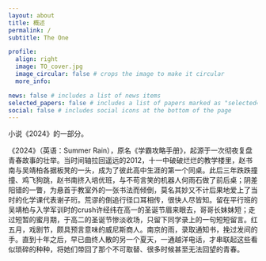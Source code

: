 ```yaml
---
layout: about
title: 概述
permalink: /
subtitle: The One

profile:
  align: right
  image: TO_cover.jpg
  image_circular: false # crops the image to make it circular
  more_info: 

news: false # includes a list of news items
selected_papers: false # includes a list of papers marked as "selected={true}"
social: false # includes social icons at the bottom of the page
---
```


小说《2024》的一部分。

《2024》（英语：Summer Rain），原名《学霸攻略手册》，起源于一次彻夜复盘青春故事的壮举。当时间轴拉回遥远的2012，十一中破破烂烂的教学楼里，赵书南与吴靖柏各据板凳的一头，成为了彼此高中生涯的第一个同桌。此后三年跌跌撞撞、鸡飞狗跳，赵书南挤入培优班，与不苟言笑的机器人何雨石做了前后桌；阴差阳错的一瞥，为悬首于教室外的一张书法而倾倒，莫名其妙又不计后果地爱上了当时的化学课代表谢子珩。荒谬的倒追行径口耳相传，很快人尽皆知。留在平行班的吴靖柏与入学军训时的crush许经纬在高一的圣诞节眉来眼去，哥哥长妹妹短；走过短暂的蜜月期，于高二的圣诞节惨淡收场，只留下同学录上的一句短短留言。红五月，戏剧节，颇具预言意味的威尼斯商人。南京的雨，录取通知书，挽过发间的手。直到十年之后，早已曲终人散的另一个夏天，一通越洋电话，才串联起这些看似琐碎的种种，将她们带回了那个不可取替、很多时候甚至无法回望的青春。
